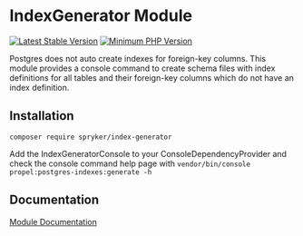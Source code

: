 # IndexGenerator Module
[![Latest Stable Version](https://poser.pugx.org/spryker/index-generator/v/stable.svg)](https://packagist.org/packages/spryker/index-generator)
[![Minimum PHP Version](https://img.shields.io/badge/php-%3E%3D%207.3-8892BF.svg)](https://php.net/)

Postgres does not auto create indexes for foreign-key columns. This module provides a console command to create schema files with index definitions for all tables and their foreign-key columns which do not have an index definition.

## Installation

```
composer require spryker/index-generator
```

Add the IndexGeneratorConsole to your ConsoleDependencyProvider and check the console command help page with `vendor/bin/console propel:postgres-indexes:generate -h`

## Documentation

[Module Documentation](https://academy.spryker.com/developing_with_spryker/module_guide/modules.html)

